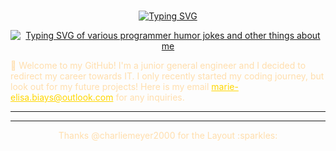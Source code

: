 <br>

<p align="center">
    <a href="https://github.com/MarieElisa"><img src="https://readme-typing-svg.demolab.com?font=Fira+Code&pause=1000&color=E89A6F&center=true&size=50&vCenter=true&repeat=false&width=435&lines=Marie+-+Elisa" alt="Typing SVG" /></a>
</p>
<p align="center">
    <a href="https://github.com/MarieElisa"><img src="https://readme-typing-svg.demolab.com?font=Fira+Code&pause=1000&color=AFC98B&center=true&vCenter=true&width=435&lines=Python+Developer+in+training;Python+enthusiast;Animal Crossing devotee since 2004;Chronically sleep deprived;Can't+write+&#34ingeeneer&#34" alt="Typing SVG of various programmer humor jokes and other things about me" /></a>
</p>

<p style="color: #FFDEAD">
👋 Welcome to my GitHub! I'm a junior general engineer and I decided to redirect my career towards IT. I only recently started my coding journey, but look out for my future projects! Here is my email <a href="mailto:marie-elisa.biays@outlook.com" style="color: #FFD700; " target="_blank" rel="noopener noreferrer">marie-elisa.biays@outlook.com</a>  for any inquiries.
</p>

<hr>

<!--<details closed display="flex" align-items="center" color="#FFDEAD">
    <summary >
        <img alt="Whispering..." src="https://media2.giphy.com/media/v1.Y2lkPTc5MGI3NjExOWVmcXV2b2Z4Y3VnZXE2NGQydzh4dnUweXBtNTZ6amxxM256MnBldiZlcD12MV9pbnRlcm5hbF9naWZfYnlfaWQmY3Q9cw/Fj61smdtMveW3qRDVQ/giphy.gif" width="60" height="60" style="display: inline-block; vertical-align:-1em">
          <h1 style="display: inline-block; color: #FF6347; border-bottom: none" >Projects</h1>
    </summary>
    <div>
        <ul>
          (<li><a href="https://github.com/charliemeyer2000/website" target="_blank" rel="noopener noreferrer" style="color: #FFD700">My personal website</li>)
          <li><a href="https://github.com/MarieElisa/CS50-Projects" target="_blank" rel="noopener noreferrer" style="color: #FFD700;">CS50 Projects</a></li>
        </ul>
    </div>
</details>

<details closed display="flex" align-items="center" color="#FFDEAD">
    <summary>
        <img src="https://media3.giphy.com/media/v1.Y2lkPTc5MGI3NjExdmhlc29pbW9icXNyMHphaGtveWRrMXdjN255djB5c2J4MmdpeXBtMyZlcD12MV9pbnRlcm5hbF9naWZfYnlfaWQmY3Q9cw/AX06XBY33xV6DMv3JG/giphy.gif" alt="Svg Stock Cute Pastel Aesthetic Pixel Plant Animal - Plant Pixel Art Aesthetic@pngkey.com" width=60 style="vertical-align: -0.79em"> 
        <h1 style="display: inline-block; color: #FF6347; border-bottom: none; padding-left: 0.2em"> Languages and Tools </h1>
    </summary>
    <p align="center"> <a href="https://www.w3schools.com/css/" target="_blank" rel="noreferrer"> <img src="https://raw.githubusercontent.com/devicons/devicon/master/icons/css3/css3-original-wordmark.svg" alt="css3" width="40" height="40"/> </a> <a href="https://www.w3.org/html/" target="_blank" rel="noreferrer"> <img src="https://raw.githubusercontent.com/devicons/devicon/master/icons/html5/html5-original-wordmark.svg" alt="html5" width="40" height="40"/> </a> <a href="https://www.python.org" target="_blank" rel="noreferrer"> <img src="https://raw.githubusercontent.com/devicons/devicon/master/icons/python/python-original.svg" alt="python" width="40" height="40"/> </a>
</details>

<details closed display="flex" align-items="center" color="#FFDEAD">
    <summary>
        <img src="https://media1.giphy.com/media/v1.Y2lkPTc5MGI3NjExbm0weno4ZHUycWhyZTE5bzF4NjE4cDdpMjY4YWo3eGp6ems4ZTN2byZlcD12MV9pbnRlcm5hbF9naWZfYnlfaWQmY3Q9cw/5aw34YEe0wLsYHjjoi/giphy.gif" width=60 style="vertical-align: -0.79em">
        <h1 style="display: inline-block; color: #FF6347; border-bottom: none; padding-left: 0.2em"> Resources </h1>
    </summary>
    <div>
            <img src="https://images-wixmp-ed30a86b8c4ca887773594c2.wixmp.com/f/dde8067e-bb8d-4bcd-ac04-fe226635507d/daogtjl-aec55fe4-58e6-40b6-83af-cb2341ad8f0c.gif?token=eyJ0eXAiOiJKV1QiLCJhbGciOiJIUzI1NiJ9.eyJzdWIiOiJ1cm46YXBwOjdlMGQxODg5ODIyNjQzNzNhNWYwZDQxNWVhMGQyNmUwIiwiaXNzIjoidXJuOmFwcDo3ZTBkMTg4OTgyMjY0MzczYTVmMGQ0MTVlYTBkMjZlMCIsIm9iaiI6W1t7InBhdGgiOiJcL2ZcL2RkZTgwNjdlLWJiOGQtNGJjZC1hYzA0LWZlMjI2NjM1NTA3ZFwvZGFvZ3RqbC1hZWM1NWZlNC01OGU2LTQwYjYtODNhZi1jYjIzNDFhZDhmMGMuZ2lmIn1dXSwiYXVkIjpbInVybjpzZXJ2aWNlOmZpbGUuZG93bmxvYWQiXX0.R5hddUoWK_xFV6_PQjsYBYKll46p780AmoLep5NETVk" alt="Yoda" style="display: inline-block; color: #FF6347; border-bottom: none; padding-left: 0.2em" width=60; height=60> 
    </div>
    <div>
    <p style="color: #FFDEAD">
    I'll document here the resources that were actually useful to my coding journey.
    </p>
    </div>
  
  <ul>
        <li><h2 style="color: #FFDEAD">YouTube Creators</h2>
        <ul>
            <li style="display:inline"><a href="https://www.youtube.com/@WebDevSimplified" target="_blank" rel="noopener noreferrer"style="color: #FFD700">WebDev Simplified</a></li>
            <li style="display:inline"><a href="https://www.youtube.com/@freecodecamp" style="color: #FFD700"target="_blank" rel="noopener noreferrer">freeCodeCamp.org</a></li>
        </ul>
        </li> 
        <li><h2 style="color: #FFDEAD">Helpful Websites/Tools</h2>
        <ul>
            <li style="display:inline"><a href="https://openai.com/blog/chatgpt/"style="color: #FFD700"target="_blank" rel="noopener noreferrer">ChatGPT</a></li>
            <li style="display:inline"><a href="https://www.freecodecamp.org/"style="color: #FFD700"target="_blank" rel="noopener noreferrer">FreeCodeCamp</a></li>
            <li style="display:inline"><a href="https://github.com/markodenic/web-development-resources"style="color: #FFD700"target="_blank" rel="noopener noreferrer">GitHub Repo of WebDev Resources</a></li>
            <li style="display:inline"><a href="https://www.codecademy.com/"style="color: #FFD700"target="_blank" rel="noopener noreferrer">Codeacademy</a></li>
            <li style="display:inline"><a href="https://github.com/"style="color: #FFD700"target="_blank" rel="noopener noreferrer">Git/Github</a></li>
            <li style="display:inline"><a href="https://www.figma.com/"style="color: #FFD700"target="_blank" rel="noopener noreferrer">Figma</a></li>
        </ul>
        <li><h2 style="color: #FFDEAD">My Workflow</h2>
        <ul>
            <li style="display:inline"><a href="https://code.visualstudio.com/"style="color: #FFD700"target="_blank" rel="noopener noreferrer">VSCode</a></li>
            <li style="display:inline"><a href="https://discord.com/"style="color: #FFD700"target="_blank" rel="noopener noreferrer">Discord</a></li>
        </ul>
        <li><h2 style="color: #FFDEAD">My Fav Fullstack Tools</h2>
            <ul>
                <li style="display:inline"><a href="https://react.dev/"style="color: #FFD700"target="_blank" rel="noopener noreferrer">React</a></li>
                <li style="display:inline"><a href="https://github.com/css-modules/css-modules"style="color: #FFD700"target="_blank" rel="noopener noreferrer">CSS Modules</a></li>
                <li style="display:inline"><a href="https://github.com/"style="color: #FFD700"target="_blank" rel="noopener noreferrer">GitHub</a></li>
            </ul> 

</details> -->

<hr>

<p style="color: #FFDEAD;" align="center"> Thanks @charliemeyer2000 for the Layout :sparkles: </p>

